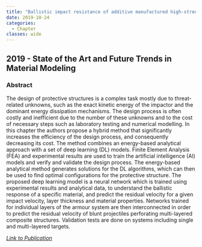 ```yaml
---
title: "Ballistic impact resistance of additive manufactured high-strength maraging steel: An experimental study"
date: 2019-10-24
categories:
  - Chapter
classes: wide
---
```


## 2019 - State of the Art and Future Trends in Material Modeling


### Abstract

The design of protective structures is a complex task mostly due to threat-related unknowns, such as the exact kinetic energy of the impactor and the dominant energy dissipation mechanisms. The design process is often costly and inefficient due to the number of these unknowns and to the cost of necessary steps such as laboratory testing and numerical modelling. In this chapter the authors propose a hybrid method that significantly increases the efficiency of the design process, and consequently decreasing its cost. The method combines an energy-based analytical approach with a set of deep learning (DL) models. Finite Element Analysis (FEA) and experimental results are used to train the artificial intelligence (AI) models and verify and validate the design process. The energy-based analytical method generates solutions for the DL algorithms, which can then be used to find optimal configurations for the protective structure. The proposed deep learning model is a neural network which is trained using experimental results and analytical data, to understand the ballistic response of a specific material, and predict the residual velocity for a given impact velocity, layer thickness and material properties. Networks trained for individual layers of the armour system are then interconnected in order to predict the residual velocity of blunt projectiles perforating multi-layered composite structures. Validation tests are done on systems including single and multi-layered targets.


[<em>Link to Publication</em>](https://link.springer.com/chapter/10.1007/978-3-030-30355-6_16)
